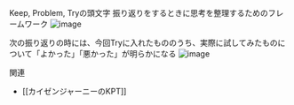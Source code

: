 
Keep, Problem, Tryの頭文字
振り返りをするときに思考を整理するためのフレームワーク
![image](https://gyazo.com/14c2ff717d34ebbd88425fd7b03b9b73/thumb/1000)

次の振り返りの時には、今回Tryに入れたもののうち、実際に試してみたものについて「よかった」「悪かった」が明らかになる
![image](https://gyazo.com/7f1a514d5f3750917e34497ea1d67159/thumb/1000)


関連
- [[カイゼンジャーニーのKPT]]
